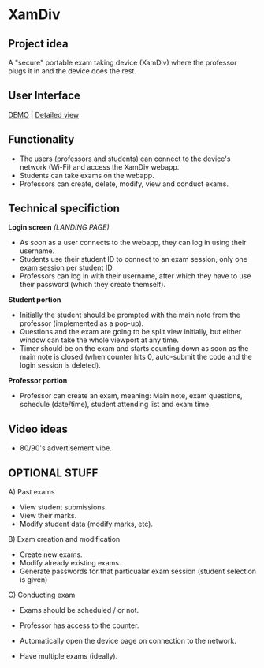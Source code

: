 # XamDiv
## Project idea

A "secure" portable exam taking device (XamDiv) where the professor plugs it in and the device does the rest.

## User Interface

[DEMO](https://www.figma.com/proto/UfVC45NWZMSGn9mdEnhyEO/XamDiv?type=design&node-id=9-88&scaling=min-zoom&page-id=7%3A15&starting-point-node-id=9%3A88) |
[Detailed view](https://www.figma.com/file/UfVC45NWZMSGn9mdEnhyEO/XamDiv?type=design&node-id=7%3A15&t=cKvBjVW5s9DpsngA-1)

## Functionality
- The users (professors and students) can connect to the device's network (Wi-Fi) and access the XamDiv webapp.
- Students can take exams on the webapp.
- Professors can create, delete, modify, view and conduct exams. 
 
## Technical specifiction

**Login screen** _(LANDING PAGE)_

- As soon as a user connects to the webapp, they can log in using their username.
- Students use their student ID to connect to an exam session, only one exam session per student ID.
- Professors can log in with their username, after which they have to use their password (which they create themself).
 
**Student portion**

- Initially the student should be prompted with the main note from the professor (implemented as a pop-up).
- Questions and the exam are going to be split view initially, but either window can take the whole viewport at any time.
- Timer should be on the exam and starts counting down as soon as the main note is closed (when counter hits 0, auto-submit the code and the login session is deleted).
 
**Professor portion**

- Professor can create an exam, meaning: Main note, exam questions, schedule (date/time), student attending list and exam time.

## Video ideas
- 80/90's advertisement vibe.

## OPTIONAL STUFF

A) Past exams
- View student submissions.
- View their marks.
- Modify student data (modify marks, etc).

B) Exam creation and modification
- Create new exams.
- Modify already existing exams.
- Generate passwords for that particualar exam session (student selection is given)

C) Conducting exam
- Exams should be scheduled / or not.
- Professor has access to the counter.

- Automatically open the device page on connection to the network.
- Have multiple exams (ideally).
